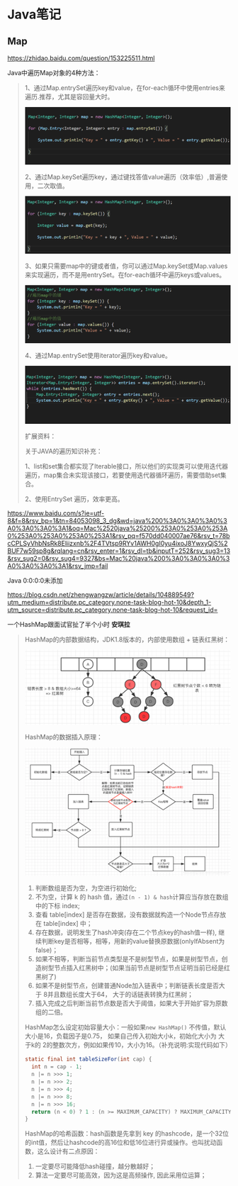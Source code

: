 # Java笔记

## Map

https://zhidao.baidu.com/question/153225511.html

Java中遍历Map对象的4种方法：

> 1、通过Map.entrySet遍历key和value，在for-each循环中使用entries来遍历.推荐，尤其是容回量大时。
>
> ![img](image/9922720e0cf3d7ca112bc0ccff1fbe096a63a9af.png)
>
> 2、通过Map.keySet遍历key，通过键找答值value遍历（效率低）,普遍使用，二次取值。
>
> ![img](image/9d82d158ccbf6c81525bd252b13eb13533fa4018.png)
>
> 3、如果只需要map中的键或者值，你可以通过Map.keySet或Map.values来实现遍历，而不是用entrySet。在for-each循环中遍历keys或values。
>
> ![img](image/5bafa40f4bfbfbedb014c8c575f0f736afc31f3e.png)
>
> 4、通过Map.entrySet使用iterator遍历key和value。
>
> ![img](image/2cf5e0fe9925bc319ef1ff2253df8db1ca1370d8.png)
>
> 扩展资料：
>
> 关于JAVA的遍历知识补充：
>
> 1、list和set集合都实现了Iterable接口，所以他们的实现类可以使用迭代器遍历，map集合未实现该接口，若要使用迭代器循环遍历，需要借助set集合。
>
> 2、使用EntrySet 遍历，效率更高。
>

https://www.baidu.com/s?ie=utf-8&f=8&rsv_bp=1&tn=84053098_3_dg&wd=java%200%3A0%3A0%3A0%3A0%3A0%3A0%3A1&oq=Mac%2520java%25200%253A0%253A0%253A0%253A0%253A0%253A0%253A1&rsv_pq=f570dd040007ae76&rsv_t=78bcCPLSyVhbNsRk8Eliizxnb%2F4TVtsp9RYv1AWH0gI0yu4ixoJ8YwxyQjS%2BUF7w59sp8g&rqlang=cn&rsv_enter=1&rsv_dl=tb&inputT=252&rsv_sug3=13&rsv_sug2=0&rsv_sug4=9327&bs=Mac%20java%200%3A0%3A0%3A0%3A0%3A0%3A0%3A1&rsv_jmp=fail

Java 0:0:0:0未添加	

https://blog.csdn.net/zhengwangzw/article/details/104889549?utm_medium=distribute.pc_category.none-task-blog-hot-10&depth_1-utm_source=distribute.pc_category.none-task-blog-hot-10&request_id=

一个HashMap跟面试官扯了半个小时	**安琪拉**

> HashMap的内部数据结构，JDK1.8版本的，内部使用数组 + 链表红黑树：
>
> ![img](image/aHR0cHM6Ly9pbWdrci5jbi1iai51ZmlsZW9zLmNvbS85ZDkyZGRkYS1lZmRiLTRmZjctYTlmYi00MTFjMTY5MzNkYmMucG5n.png)
>
> HashMap的数据插入原理：
>
> ![img](image/2020031712385760.png)
>
> 1. 判断数组是否为空，为空进行初始化;
> 2. 不为空，计算 k 的 hash 值，通过`(n - 1) & hash`计算应当存放在数组中的下标 index;
> 3. 查看 table[index] 是否存在数据，没有数据就构造一个Node节点存放在 table[index] 中；
> 4. 存在数据，说明发生了hash冲突(存在二个节点key的hash值一样), 继续判断key是否相等，相等，用新的value替换原数据(onlyIfAbsent为false)；
> 5. 如果不相等，判断当前节点类型是不是树型节点，如果是树型节点，创造树型节点插入红黑树中；(如果当前节点是树型节点证明当前已经是红黑树了)
> 6. 如果不是树型节点，创建普通Node加入链表中；判断链表长度是否大于 8并且数组长度大于64， 大于的话链表转换为红黑树；
> 7. 插入完成之后判断当前节点数是否大于阈值，如果大于开始扩容为原数组的二倍。
>
> HashMap怎么设定初始容量大小：一般如果`new HashMap()` 不传值，默认大小是16，负载因子是0.75， 如果自己传入初始大小k，初始化大小为 大于k的 2的整数次方，例如如果传10，大小为16。（补充说明:实现代码如下）
>
> ```java
> static final int tableSizeFor(int cap) {
>   int n = cap - 1;
>   n |= n >>> 1;
>   n |= n >>> 2;
>   n |= n >>> 4;
>   n |= n >>> 8;
>   n |= n >>> 16;
>   return (n < 0) ? 1 : (n >= MAXIMUM_CAPACITY) ? MAXIMUM_CAPACITY : n + 1;
> }
> ```
>
> HashMap的哈希函数：hash函数是先拿到 key 的hashcode，是一个32位的int值，然后让hashcode的高16位和低16位进行异或操作。也叫扰动函数，这么设计有二点原因：
>
> 1. 一定要尽可能降低hash碰撞，越分散越好；
> 2. 算法一定要尽可能高效，因为这是高频操作, 因此采用位运算；

